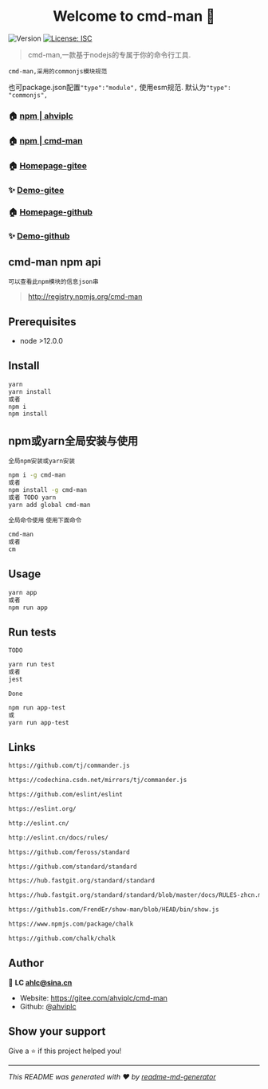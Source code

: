 <h1 align="center">Welcome to cmd-man 👋</h1>
<p>
  <img alt="Version" src="https://img.shields.io/badge/version-1.0.0-blue.svg?cacheSeconds=2592000" />
  <a href="#" target="_blank">
    <img alt="License: ISC" src="https://img.shields.io/badge/License-ISC-yellow.svg" />
  </a>
</p>

> cmd-man,一款基于nodejs的专属于你的命令行工具.

`cmd-man,采用的commonjs模块规范`

也可package.json配置`"type":"module",` 使用esm规范. 默认为`"type": "commonjs",`

### 🏠 [npm | ahviplc](https://www.npmjs.com/~ahviplc)

### 🏠 [npm | cmd-man](https://www.npmjs.com/package/cmd-man)

### 🏠 [Homepage-gitee](https://gitee.com/ahviplc/cmd-man)

### ✨ [Demo-gitee](https://gitee.com/ahviplc/cmd-man)

### 🏠 [Homepage-github](https://github.com/ahviplc/cmd-man)

### ✨ [Demo-github](https://github.com/ahviplc/cmd-man)

## cmd-man npm api

`可以查看此npm模块的信息json串`

> http://registry.npmjs.org/cmd-man

## Prerequisites

- node >12.0.0

## Install

```sh
yarn
yarn install
或者
npm i
npm install
```

## npm或yarn全局安装与使用

`全局npm安装或yarn安装`

```sh
npm i -g cmd-man
或者
npm install -g cmd-man
或者 TODO yarn
yarn add global cmd-man
```

`全局命令使用` `使用下面命令`

```sh
cmd-man
或者
cm
```

## Usage

```sh
yarn app
或者
npm run app
```

## Run tests

`TODO`

```sh
yarn run test
或者
jest
```

`Done`

```sh
npm run app-test
或
yarn run app-test
```

## Links

```markdown
https://github.com/tj/commander.js

https://codechina.csdn.net/mirrors/tj/commander.js

https://github.com/eslint/eslint

https://eslint.org/

http://eslint.cn/

http://eslint.cn/docs/rules/

https://github.com/feross/standard

https://github.com/standard/standard

https://hub.fastgit.org/standard/standard

https://hub.fastgit.org/standard/standard/blob/master/docs/RULES-zhcn.md

https://github1s.com/FrendEr/show-man/blob/HEAD/bin/show.js

https://www.npmjs.com/package/chalk

https://github.com/chalk/chalk
```

## Author

👤 **LC ahlc@sina.cn**

* Website:  https://gitee.com/ahviplc/cmd-man
* Github: [@ahviplc](https://github.com/ahviplc)

## Show your support

Give a ⭐️ if this project helped you!

***
_This README was generated with ❤️ by [readme-md-generator](https://github.com/kefranabg/readme-md-generator)_
